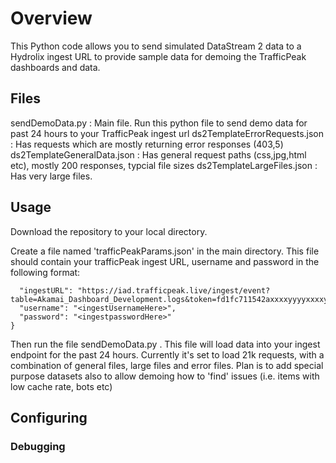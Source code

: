 # Overview

This Python code allows you to send simulated DataStream 2 data to a Hydrolix ingest URL to provide sample data for demoing the TrafficPeak dashboards and data.

## Files

sendDemoData.py : Main file. Run this python file to send demo data for past 24 hours to your TrafficPeak ingest url
ds2TemplateErrorRequests.json : Has requests which are mostly returning error responses (403,5)
ds2TemplateGeneralData.json : Has general request paths (css,jpg,html etc), mostly 200 responses, typcial file sizes
ds2TemplateLargeFiles.json : Has very large files.

## Usage

Download the repository to your local directory.

Create a file named 'trafficPeakParams.json' in the main directory. This file should contain your trafficPeak ingest URL, username and password in the following format:

```{
  "ingestURL": "https://iad.trafficpeak.live/ingest/event?table=Akamai_Dashboard_Development.logs&token=fd1fc711542axxxxyyyyxxxxyyyyxxxxyyab823d274",
  "username": "<ingestUsernameHere>",
  "password": "<ingestpasswordHere>"
}
```

Then run the file sendDemoData.py . This file will load data into your ingest endpoint for the past 24 hours.
Currently it's set to load 21k requests, with a combination of general files, large files and error files.
Plan is to add special purpose datasets also to allow demoing how to 'find' issues (i.e. items with low cache rate, bots etc)

## Configuring

### Debugging
